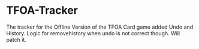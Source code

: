 # TFOA-Tracker
The tracker for the Offline Version of the TFOA Card game
added Undo and History. Logic for removehistory when undo is not correct though. Will patch it.
